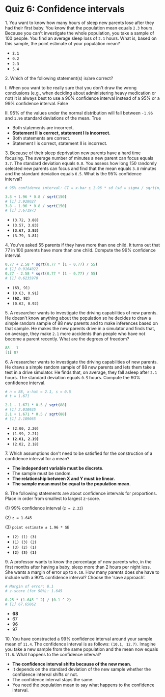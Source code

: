 # Quiz 6: Confidence intervals


1\. You want to know how many hours of sleep new parents lose after they had their first baby. You know that the population mean equals `2.3` hours. Because you can't investigate the whole population, you take a sample of 100 people. You find an average sleep loss of `2.1` hours. What is, based on this sample, the point estimate of your population mean?

- **`2.1`**
- `0.2`
- `2.3`
- `5.4`


2\. Which of the following statement(s) is/are correct?

I. When you want to be really sure that you don't draw the wrong conclusions (e.g., when deciding about administering heavy medication or not) it is always best to use a 90% confidence interval instead of a 95% or a 99% confidence interval. False

II. 95% of the values under the normal distribution will fall between `-1.96` and `1.96` standard deviations of the mean. True

- Both statements are incorrect.
- **Statement II is correct, statement I is incorrect.**
- Both statements are correct.
- Statement I is correct, statement II is incorrect.


3\. Because of their sleep deprivation new parents have a hard time focusing. The average number of minutes a new parent can focus equals `3.7`. The standard deviation equals `0.8`. You assess how long 150 randomly selected new parents can focus and find that the mean equals `3.8` minutes and the standard deviation equals `0.5`. What is the 95% confidence interval?

```r
# 95% confidence interval: CI = x-bar ± 1.96 * sd (sd = sigma / sqrt(n))

3.8 + 1.96 * 0.8 / sqrt(150)
# [1] 3.928027
3.8 - 1.96 * 0.8 / sqrt(150)
# [1] 3.671973
```

- `(3.72, 3.88)`
- `(3.57, 3.83)`
- **`(3.67, 3.93)`**
- `(3.79, 3.81)`


4\. You've asked 55 parents if they have more than one child. It turns out that 77 in 100 parents have more than one child. Compute the 99% confidence interval.

```r
0.77 + 2.58 * sqrt(0.77 * (1 - 0.77) / 55)
# [1] 0.9164022
0.77 - 2.58 * sqrt(0.77 * (1 - 0.77) / 55)
# [1] 0.6235978
```

- `(63, 91)`
- `(0.63, 0.91)`
- **`(62, 92)`**
- `(0.62, 0.92)`


5\. A researcher wants to investigate the driving capabilities of new parents. He doesn't know anything about the population so he decides to draw a simple random sample of 88 new parents and to make inferences based on that sample. He makes the new parents drive in a simulator and finds that, on average, they make `2.1` more accidents than people who have not become a parent recently. What are the degrees of freedom?

```r
88 - 1
[1] 87
```


6\. A researcher wants to investigate the driving capabilities of new parents. He draws a simple random sample of 88 new parents and lets them take a test in a drive simulator. He finds that, on average, they fall asleep after `2.1` hours. The standard deviation equals `0.5` hours. Compute the 90% confidence interval.

```r
# n = 88, x-hat = 2.1, s = 0.5
# t = 1.671

2.1 - 1.671 * 0.5 / sqrt(88)
# [1] 2.010935
2.1 + 1.671 * 0.5 / sqrt(88)
# [1] 2.189065
```

- `(2.00, 2.20)`
- `(1.99, 2.21)`
- **`(2.01, 2.19)`**
- `(2.02, 2.18)`


7\. Which assumptions don't need to be satisfied for the construction of a confidence interval for a mean?

- **The independent variable must be discrete.**
- The sample must be random.
- **The relationship between X and Y must be linear.**
- **The sample mean must be equal to the population mean.**


8\. The following statements are about confidence intervals for proportions. Place in order from smallest to largest z-score.

(1) 99% confidence interval (`z = 2.33`)

(2) `z = 1.645`

(3) `point estimate ± 1.96 * SE`

- `(2) (1) (3)`
- `(1) (3) (2)`
- `(3) (2) (1)`
- **`(2) (3) (1)`**


9\. A professor wants to know the percentage of new parents who, in the first months after having a baby, sleep more than 2 hours per night less. She wants a margin of error up to `0.10`. How many parents does she have to include with a 90% confidence interval? Choose the 'save approach'.

```r
# Margin of error: 0.1
# z-score (for 90%): 1.645

0.25 * (1.645 ^ 2) / (0.1 ^ 2)
# [1] 67.65062
```

- **68**
- 67
- 96
- 97


10\. You have constructed a 99% confidence interval around your sample mean of `11.4`. The confidence interval is as follows: `(10.1, 12.7)`. Imagine you take a new sample from the same population and the mean now equals `11.6`. What happens to the confidence interval?

- **The confidence interval shifts because of the new mean.**
- It depends on the standard deviation of the new sample whether the confidence interval shifts or not.
- The confidence interval stays the same.
- You need the population mean to say what happens to the confidence interval.
